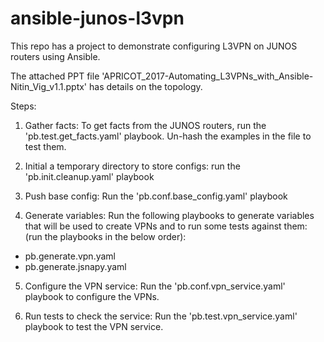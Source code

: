 # ansible-junos-l3vpn

This repo has a project to demonstrate configuring L3VPN on JUNOS routers using Ansible. 

The attached PPT file 'APRICOT_2017-Automating_L3VPNs_with_Ansible-Nitin_Vig_v1.1.pptx' has details on the topology.

Steps:
1) Gather facts:
To get facts from the JUNOS routers, run the 'pb.test.get_facts.yaml' playbook. Un-hash the examples in the file to test them.

2) Initial a temporary directory to store configs:
run the 'pb.init.cleanup.yaml' playbook

3) Push base config:
Run the 'pb.conf.base_config.yaml' playbook

4) Generate variables:
Run the following playbooks to generate variables that will be used to create VPNs and to run some tests against them:
(run the playbooks in the below order):
 - pb.generate.vpn.yaml
 - pb.generate.jsnapy.yaml
 
5) Configure the VPN service:
Run the 'pb.conf.vpn_service.yaml' playbook to configure the VPNs.

6) Run tests to check the service:
Run the 'pb.test.vpn_service.yaml' playbook to test the VPN service.

